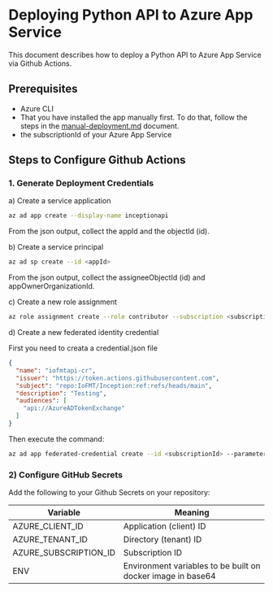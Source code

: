 # Deploying Python API to Azure App Service

This document describes how to deploy a Python API to Azure App Service via Github Actions.

## Prerequisites

- Azure CLI
- That you have installed the app manually first. To do that, follow the steps in the [manual-deployment.md](manual-deployment.md) document.
- the subscriptionId of your Azure App Service


## Steps to Configure Github Actions

### 1. Generate Deployment Credentials

a) Create a service application

```bash
az ad app create --display-name inceptionapi
```

From the json output, collect the appId and the objectId (id).

b) Create a service principal

```bash
az ad sp create --id <appId>
```

From the json output, collect the assigneeObjectId (id) and appOwnerOrganizationId.

c) Create a new role assignment

```bash
az role assignment create --role contributor --subscription <subscriptionId> --assignee-object-id  <assigneObjectId> --scope /subscriptions/<subscriptionId>/resourceGroups/inception-api-rg/providers/Microsoft.Web/sites/iofmtapi --assignee-principal-type ServicePrincipal
```

d) Create a new federated identity credential

First you need to creata a credential.json file

```json
{
  "name": "iofmtapi-cr",
  "issuer": "https://token.actions.githubusercontent.com",
  "subject": "repo:IoFMT/Inception:ref:refs/heads/main",
  "description": "Testing",
  "audiences": [
    "api://AzureADTokenExchange"
  ]
}
```

Then execute the command:

```bash
az ad app federated-credential create --id <subscriptionId> --parameters credential.json  
```

### 2) Configure GitHub Secrets

Add the following to your Github Secrets on your repository:

| Variable | Meaning |
|--------------|-----------------------|
| AZURE_CLIENT_ID | Application (client) ID |
| AZURE_TENANT_ID |	Directory (tenant) ID |
| AZURE_SUBSCRIPTION_ID |	Subscription ID |
| ENV | Environment variables to be built on docker image in base64 |

<!-- TODO: add explanation on how to fill the ENV variable -->
